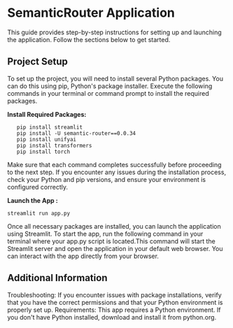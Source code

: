 # SemanticRouter Application

This guide provides step-by-step instructions for setting up and launching the application. Follow the sections below to get started.

## Project Setup

To set up the project, you will need to install several Python packages. You can do this using pip, Python's package installer. Execute the following commands in your terminal or command prompt to install the required packages.

**Install Required Packages:**
```
   pip install streamlit
   pip install -U semantic-router==0.0.34
   pip install unifyai
   pip install transformers
   pip install torch

```
Make sure that each command completes successfully before proceeding to the next step. If you encounter any issues during the installation process, check your Python and pip versions, and ensure your environment is configured correctly.

 **Launch the App :**


    
    streamlit run app.py

Once all necessary packages are installed, you can launch the application using Streamlit. To start the app, run the following command in your terminal where your app.py script is located.This command will start the Streamlit server and open the application in your default web browser. You can interact with the app directly from your browser.

  
## Additional Information
Troubleshooting: If you encounter issues with package installations, verify that you have the correct permissions and that your Python environment is properly set up.
Requirements: This app requires a Python environment. If you don't have Python installed, download and install it from python.org.
